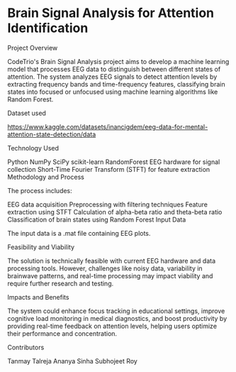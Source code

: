 
# Brain Signal Analysis for Attention Identification

Project Overview

CodeTrio's Brain Signal Analysis project aims to develop a machine learning model that processes EEG data to distinguish between different states of attention. The system analyzes EEG signals to detect attention levels by extracting frequency bands and time-frequency features, classifying brain states into focused or unfocused using machine learning algorithms like Random Forest.


Dataset used

https://www.kaggle.com/datasets/inancigdem/eeg-data-for-mental-attention-state-detection/data

Technology Used

Python
NumPy
SciPy
scikit-learn
RandomForest
EEG hardware for signal collection
Short-Time Fourier Transform (STFT) for feature extraction
Methodology and Process

The process includes:

EEG data acquisition
Preprocessing with filtering techniques
Feature extraction using STFT
Calculation of alpha-beta ratio and theta-beta ratio
Classification of brain states using Random Forest
Input Data

The input data is a .mat file containing EEG plots.

Feasibility and Viability

The solution is technically feasible with current EEG hardware and data processing tools. However, challenges like noisy data, variability in brainwave patterns, and real-time processing may impact viability and require further research and testing.

Impacts and Benefits

The system could enhance focus tracking in educational settings, improve cognitive load monitoring in medical diagnostics, and boost productivity by providing real-time feedback on attention levels, helping users optimize their performance and concentration.

Contributors

Tanmay Talreja
Ananya Sinha
Subhojeet Roy
